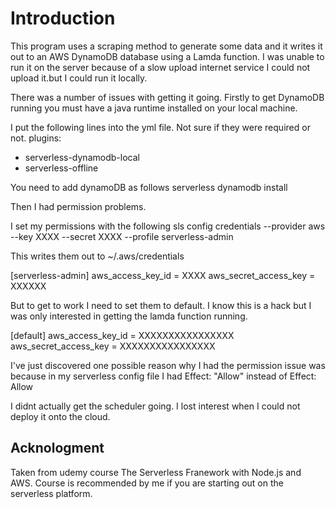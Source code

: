 # Introduction

This program uses a scraping method to generate some data and it writes it out to an AWS DynamoDB database using a Lamda function.
I was unable to run it on the server because of a slow upload internet service I could not upload it.but I could run it locally.

There was a number of issues with getting it going.
Firstly  to get DynamoDB running you must have a java runtime installed on your local machine.

I put the following lines into the yml file. Not sure if they were required or not.
plugins:
  - serverless-dynamodb-local
  - serverless-offline

You need to add dynamoDB as follows
serverless dynamodb install

Then I had permission problems.

I set my permissions with the following
sls config credentials --provider aws --key XXXX --secret XXXX --profile serverless-admin

This writes them out to ~/.aws/credentials

[serverless-admin]
aws_access_key_id = XXXX
aws_secret_access_key = XXXXXX

But to get to work I need to set them to default. I know this is a hack but I was only interested in getting the lamda function running.

[default]
aws_access_key_id = XXXXXXXXXXXXXXXX
aws_secret_access_key = XXXXXXXXXXXXXXXX

I've just discovered one possible reason why I had the permission issue was because in my serverless config file I had
Effect: "Allow"
instead of 
Effect: Allow

I didnt actually get the scheduler going. I lost interest when I could not deploy it onto the cloud.

## Acknologment
Taken from udemy course The Serverless Franework with Node.js and AWS. Course is recommended by me if you are starting out on the serverless platform.